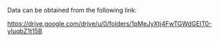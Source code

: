 Data can be obtained from the following link:

https://drive.google.com/drive/u/0/folders/1pMeJyXtj4FwTGWdGElT0-yIuqbZ1t15B
